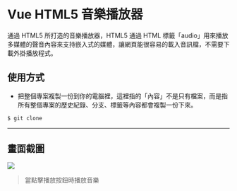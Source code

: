 # Vue HTML5 音樂播放器

通過 HTML5 所打造的音樂播放器，HTML5 通過 HTML 標籤「audio」用來播放多媒體的聲音內容來支持嵌入式的媒體，讓網頁能很容易的載入音訊檔，不需要下載外掛播放程式。

## 使用方式
- 把整個專案複製一份到你的電腦裡，這裡指的「內容」不是只有檔案，而是指所有整個專案的歷史紀錄、分支、標籤等內容都會複製一份下來。
```sh
$ git clone
```

----

## 畫面截圖
![](https://i.imgur.com/uuGUfxc.gif)
> 當點擊播放按鈕時播放音樂
